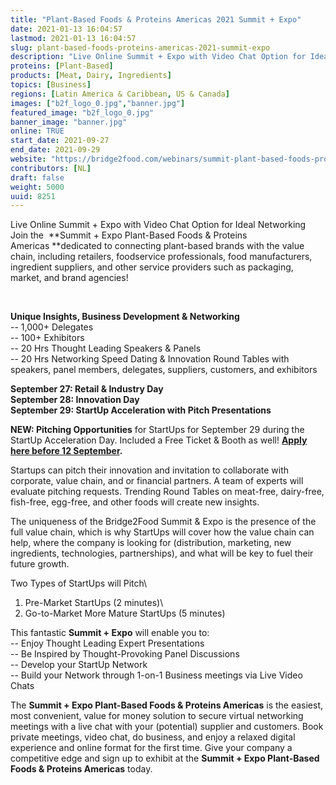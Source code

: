 ```yaml
---
title: "Plant-Based Foods & Proteins Americas 2021 Summit + Expo"
date: 2021-01-13 16:04:57
lastmod: 2021-01-13 16:04:57
slug: plant-based-foods-proteins-americas-2021-summit-expo
description: "Live Online Summit + Expo with Video Chat Option for Ideal NetworkingJoin the  Summit + Expo Plant-Based Foods & Proteins Americas dedicated to connecting plant-based brands with the value chain, including retailers, foodservice professionals, food manufacturers, ingredient suppliers, and other service providers such as packaging, market, and brand agencies! "
proteins: [Plant-Based]
products: [Meat, Dairy, Ingredients]
topics: [Business]
regions: [Latin America & Caribbean, US & Canada]
images: ["b2f_logo_0.jpg","banner.jpg"]
featured_image: "b2f_logo_0.jpg"
banner_image: "banner.jpg"
online: TRUE
start_date: 2021-09-27
end_date: 2021-09-29
website: "https://bridge2food.com/webinars/summit-plant-based-foods-proteins-americas-2021/"
contributors: [NL]
draft: false
weight: 5000
uuid: 8251
---
```

Live Online Summit + Expo with Video Chat Option for Ideal Networking\
Join the  **Summit + Expo Plant-Based Foods & Proteins
Americas **dedicated to connecting plant-based brands with the value
chain, including retailers, foodservice professionals, food
manufacturers, ingredient suppliers, and other service providers such as
packaging, market, and brand agencies!

 

**Unique Insights, Business Development & Networking**\
-- 1,000+ Delegates\
-- 100+ Exhibitors\
-- 20 Hrs Thought Leading Speakers & Panels\
-- 20 Hrs Networking Speed Dating & Innovation Round Tables with
speakers, panel members, delegates, suppliers, customers, and exhibitors

**September 27: Retail & Industry Day\
September 28: Innovation Day\
September 29: StartUp Acceleration with Pitch Presentations**

**NEW: Pitching Opportunities** for StartUps for September 29 during the
StartUp Acceleration Day. Included a Free Ticket & Booth as
well! **[Apply here before 12
September](https://bridge2food.com/exclusive-offerfree-presentation-booth-ticketplant-based-foods-brands-start-ups-retailers-food-servicesummit-expo-plant-based-foods-proteins-americas-sept-27-29/).**

Startups can pitch their innovation and invitation to collaborate with
corporate, value chain, and or financial partners. A team of experts
will evaluate pitching requests. Trending Round Tables on meat-free,
dairy-free, fish-free, egg-free, and other foods will create new
insights.

The uniqueness of the Bridge2Food Summit & Expo is the presence of the
full value chain, which is why StartUps will cover how the value chain
can help, where the company is looking for (distribution, marketing, new
ingredients, technologies, partnerships), and what will be key to fuel
their future growth.

Two Types of StartUps will Pitch\
1) Pre-Market StartUps (2 minutes)\
2) Go-to-Market More Mature StartUps (5 minutes)

This fantastic **Summit + Expo** will enable you to:\
-- Enjoy Thought Leading Expert Presentations\
-- Be Inspired by Thought-Provoking Panel Discussions\
-- Develop your StartUp Network\
-- Build your Network through 1-on-1 Business meetings via Live Video
Chats

The **Summit + Expo Plant-Based Foods & Proteins Americas** is the
easiest, most convenient, value for money solution to secure virtual
networking meetings with a live chat with your (potential) supplier and
customers. Book private meetings, video chat, do business, and enjoy a
relaxed digital experience and online format for the first time. Give
your company a competitive edge and sign up to exhibit at the **Summit +
Expo Plant-Based Foods & Proteins Americas** today.
